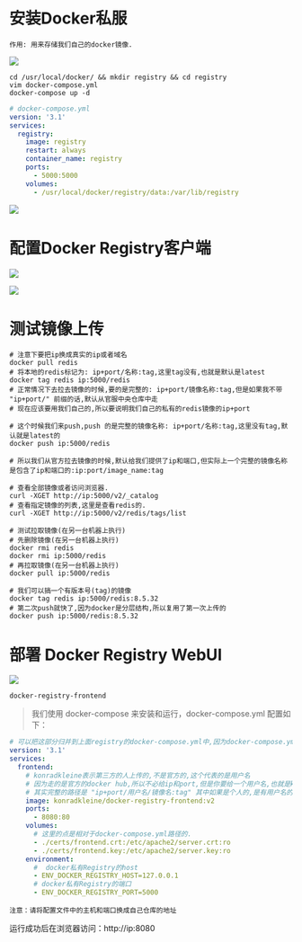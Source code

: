 # 安装Docker私服

    作用: 用来存储我们自己的docker镜像.

![](pics/安装DockerRegistry私服01.png)

```shell script
cd /usr/local/docker/ && mkdir registry && cd registry
vim docker-compose.yml
docker-compose up -d
```

```yaml
# docker-compose.yml
version: '3.1'
services:
  registry:
    image: registry
    restart: always
    container_name: registry
    ports:
      - 5000:5000
    volumes:
      - /usr/local/docker/registry/data:/var/lib/registry
```

![](pics/安装DockerRegistry私服02.png)

# 配置Docker Registry客户端

![](pics/配置DockerRegistry客户端01.png)

![](pics/配置DockerRegistry客户端02.png)

# 测试镜像上传

```shell script
# 注意下要把ip换成真实的ip或者域名
docker pull redis
# 将本地的redis标记为: ip+port/名称:tag,这里tag没有,也就是默认是latest
docker tag redis ip:5000/redis
# 正常情况下去拉去镜像的时候,要的是完整的: ip+port/镜像名称:tag,但是如果我不带 "ip+port/" 前缀的话,默认从官服中央仓库中走
# 现在应该要用我们自己的,所以要说明我们自己的私有的redis镜像的ip+port

# 这个时候我们来push,push 的是完整的镜像名称: ip+port/名称:tag,这里没有tag,默认就是latest的
docker push ip:5000/redis

# 所以我们从官方拉去镜像的时候,默认给我们提供了ip和端口,但实际上一个完整的镜像名称是包含了ip和端口的:ip:port/image_name:tag

# 查看全部镜像或者访问浏览器.
curl -XGET http://ip:5000/v2/_catalog
# 查看指定镜像的列表,这里是查看redis的.
curl -XGET http://ip:5000/v2/redis/tags/list

# 测试拉取镜像(在另一台机器上执行)
# 先删除镜像(在另一台机器上执行)
docker rmi redis
docker rmi ip:5000/redis
# 再拉取镜像(在另一台机器上执行)
docker pull ip:5000/redis

# 我们可以搞一个有版本号(tag)的镜像
docker tag redis ip:5000/redis:8.5.32
# 第二次push就快了,因为docker是分层结构,所以复用了第一次上传的
docker push ip:5000/redis:8.5.32
```

# 部署 Docker Registry WebUI

![](pics/部署DockerRegistryWebUI01.png)

    docker-registry-frontend

>我们使用 docker-compose 来安装和运行，docker-compose.yml 配置如下：

```yaml
# 可以把这部分归并到上面registry的docker-compose.yml中,因为docker-compose.yml就是管理多个容器服务的.
version: '3.1'
services:
  frontend:
    # konradkleine表示第三方的人上传的,不是官方的,这个代表的是用户名
    # 因为走的是官方的docker hub,所以不必给ip和port,但是你要给一个用户名,也就是konradkleine
    # 其实完整的路径是 "ip+port/用户名/镜像名:tag" 其中如果是个人的,是有用户名的,如果没有用户名,一般就是官方的.
    image: konradkleine/docker-registry-frontend:v2
    ports:
      - 8080:80
    volumes:
      # 这里的点是相对于docker-compose.yml路径的.
      - ./certs/frontend.crt:/etc/apache2/server.crt:ro
      - ./certs/frontend.key:/etc/apache2/server.key:ro
    environment:
      #  docker私有Registry的host
      - ENV_DOCKER_REGISTRY_HOST=127.0.0.1
      # docker私有Registry的端口
      - ENV_DOCKER_REGISTRY_PORT=5000
```

    注意：请将配置文件中的主机和端口换成自己仓库的地址

运行成功后在浏览器访问：http://ip:8080